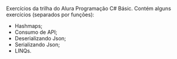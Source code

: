 Exercícios da trilha do Alura Programação C# Básic.
Contém alguns exercícios (separados por funções):
- Hashmaps;
- Consumo de API;
- Deserializando Json;
- Serializando Json;
- LINQs.
